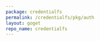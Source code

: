 ```yaml
---
package: credentialfs
permalink: /credentialfs/pkg/auth
layout: goget
repo_name: credentialfs
---
```

